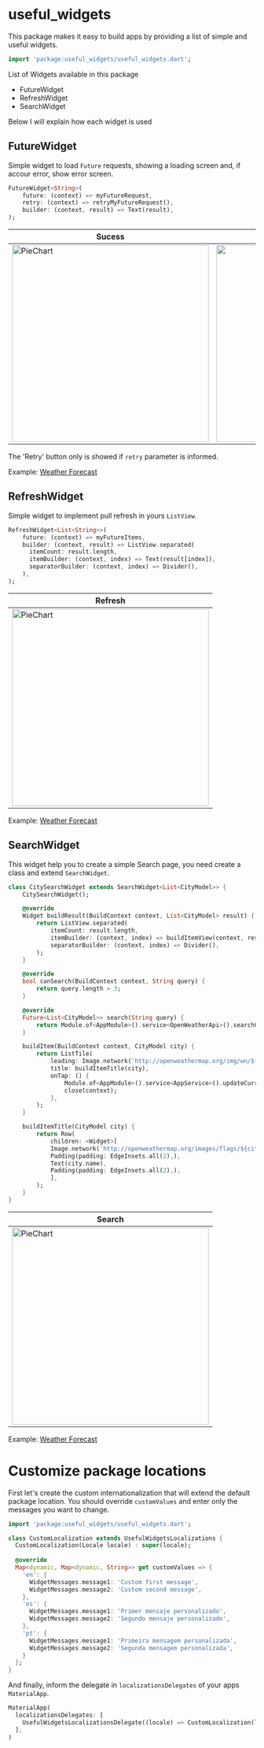 # useful_widgets

This package makes it easy to build apps by providing a list of simple and useful widgets.

```dart
import 'package:useful_widgets/useful_widgets.dart';
```

List of Widgets available in this package

- FutureWidget
- RefreshWidget
- SearchWidget

Below I will explain how each widget is used

## FutureWidget

Simple widget to load `Future` requests, showing a loading screen and, if accour error, show error screen.

```dart
FutureWidget<String>(
    future: (context) => myFutureRequest,
    retry: (context) => retryMyFutureRequest(),
    builder: (context, result) => Text(result),
);
```
| Sucess   |     Error     |
|----------|:-------------:|
| <img src="https://raw.githubusercontent.com/ricardocrescenti/flutter-useful-widgets/master/example/images/future_widget_sucess.gif"  height = "400" alt="PieChart"> |  <img src="https://raw.githubusercontent.com/ricardocrescenti/flutter-useful-widgets/master/example/images/future_widget_error.gif"  height = "400" alt="PieChart"> |

The 'Retry' button only is showed if `retry` parameter is informed.

Example: [Weather Forecast](https://github.com/ricardocrescenti/flutter-weather-forecast)

## RefreshWidget

Simple widget to implement pull refresh in yours `ListView`.

```dart
RefreshWidget<List<String>>(
    future: (context) => myFutureItems,
    builder: (context, result) => ListView.separated(
      itemCount: result.length,
      itemBuilder: (context, index) => Text(result[index]),
      separatorBuilder: (context, index) => Divider(),
    ),
);
```

| Refresh   |
|----------|
| <img src="https://raw.githubusercontent.com/ricardocrescenti/flutter-useful-widgets/master/example/images/refresh_widget.gif"  height = "400" alt="PieChart"> |

Example: [Weather Forecast](https://github.com/ricardocrescenti/flutter-weather-forecast)

## SearchWidget

This widget help you to create a simple Search page, you need create a class and extend `SearchWidget`.

```dart
class CitySearchWidget extends SearchWidget<List<CityModel>> {
    CitySearchWidget();

    @override
    Widget buildResult(BuildContext context, List<CityModel> result) {
        return ListView.separated(
            itemCount: result.length,
            itemBuilder: (context, index) => buildItemView(context, result[index]),
            separatorBuilder: (context, index) => Divider(),
        );
    }

    @override
    bool canSearch(BuildContext context, String query) {
        return query.length > 3;
    }

    @override
    Future<List<CityModel>> search(String query) {
        return Module.of<AppModule>().service<OpenWeatherApi>().searchCities(query);
    }

    buildItem(BuildContext context, CityModel city) {
        return ListTile(
            leading: Image.network('http://openweathermap.org/img/wn/${city.weather[0].icon}@2x.png'),
            title: buildItemTitle(city),
            onTap: () {
                Module.of<AppModule>().service<AppService>().updateCurrentCity(context, city.id);
                close(context);
            },
        );
    }

    buildItemTitle(CityModel city) {
        return Row(
            children: <Widget>[
            Image.network('http://openweathermap.org/images/flags/${city.sys.country.toLowerCase()}.png'),
            Padding(padding: EdgeInsets.all(2),),
            Text(city.name),
            Padding(padding: EdgeInsets.all(2),),
            ],
        );
    }
}
```

| Search   |
|----------|
| <img src="https://raw.githubusercontent.com/ricardocrescenti/flutter-useful-widgets/master/example/images/search_widget.gif"  height = "400" alt="PieChart"> |

Example: [Weather Forecast](https://github.com/ricardocrescenti/flutter-weather-forecast)

# Customize package locations

First let's create the custom internationalization that will extend the default package location. You should override `customValues` and enter only the messages you want to change.

```dart
import 'package:useful_widgets/useful_widgets.dart';

class CustomLocalization extends UsefulWidgetsLocalizations {
  CustomLocalization(Locale locale) : super(locale);
  
  @override
  Map<dynamic, Map<dynamic, String>> get customValues => {
    'en': {
      WidgetMessages.message1: 'Custom first message',
      WidgetMessages.message2: 'Custom second message',
    },
    'es': {
      WidgetMessages.message1: 'Primer mensaje personalizado',
      WidgetMessages.message2: 'Segundo mensaje personalizado',
    },
    'pt': {
      WidgetMessages.message1: 'Primeira mensagem personalizada',
      WidgetMessages.message2: 'Segunda mensagem personalizada',
    }
  };
}
```

And finally, inform the delegate in `localizationsDelegates` of your apps `MaterialApp`.

```dart
MaterialApp(
  localizationsDelegates: [
    UsefulWidgetsLocalizationsDelegate((locale) => CustomLocalization(locale)),
  ],
)
```